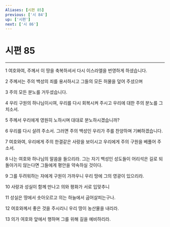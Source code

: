 ```yaml
---
Aliases: [시편 85]
previous: ['시 84']
up: ['시편']
next: ['시 86']
---
```

# 시편 85

***


1 여호와여, 주께서 이 땅을 축복하셔서 다시 이스라엘을 번영하게 하셨습니다. 

2 주께서는 주의 백성의 죄를 용서하시고 그들의 모든 허물을 덮어 주셨으며 

3 주의 모든 분노를 거두셨습니다. 

4 우리 구원의 하나님이시여, 우리를 다시 회복시켜 주시고 우리에 대한 주의 분노를 그치소서. 

5 주께서 우리에게 영원히 노하시며 대대로 분노하시겠습니까? 

6 우리를 다시 살려 주소서. 그러면 주의 백성인 우리가 주를 찬양하며 기뻐하겠습니다. 

7 여호와여, 우리에게 주의 한결같은 사랑을 보이시고 우리에게 주의 구원을 베풀어 주소서. 

8 나는 여호와 하나님의 말씀을 들으리라. 그는 자기 백성인 성도들이 어리석은 길로 되돌아가지 않는다면 그들에게 평안을 약속하실 것이다. 

9 그를 두려워하는 자에게 구원이 가까우니 우리 땅에 그의 영광이 있으리라. 

10 사랑과 성실이 함께 만나고 의와 평화가 서로 입맞추니 

11 성실은 땅에서 솟아오르고 의는 하늘에서 굽어살피는구나. 

12 여호와께서 좋은 것을 주시리니 우리 땅이 농산물을 내리라. 

13 의가 여호와 앞에서 행하며 그를 위해 길을 예비하리라.

